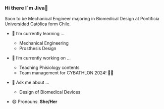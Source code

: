 ### Hi there I´m Jiva👋 
Soon to be Mechanical Engineer majoring in Biomedical Design at Pontificia Universidad Católica form Chile.

- 🌱 I’m currently learning ...
    - Mechanical Engineering
    - Prosthesis Design
 
- 🔭 I’m currently working on ...
    - Teaching Phisiology contents
    - Team management for CYBATHLON 2024! 🦿🤩
 
- 💬 Ask me about ...
    - Design of Biomedical Devices
   
- 😄 Pronouns: **She/Her**
<!--
**LaJiva/LaJiva** is a ✨ _special_ ✨ repository because its `README.md` (this file) appears on your GitHub profile.

Here are some ideas to get you started:

- 🔭 I’m currently working on ...
- 🌱 I’m currently learning ...
- 👯 I’m looking to collaborate on ...
- 🤔 I’m looking for help with ...
- 💬 Ask me about ...
- 📫 How to reach me: ...
- 😄 Pronouns: ...
- ⚡ Fun fact: ...
-->

